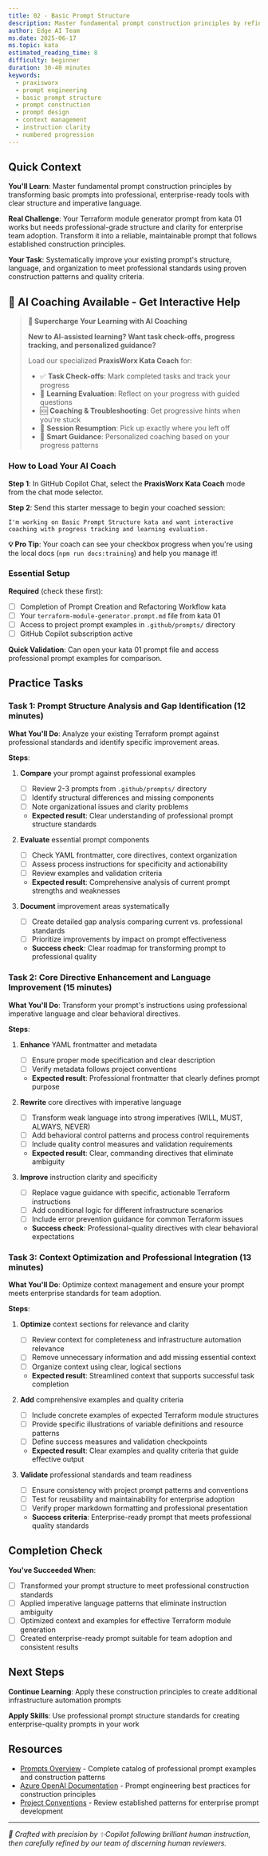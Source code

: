```yaml
---
title: 02 - Basic Prompt Structure
description: Master fundamental prompt construction principles by refining and optimizing the Terraform module generator prompt created in kata 01
author: Edge AI Team
ms.date: 2025-06-17
ms.topic: kata
estimated_reading_time: 8
difficulty: beginner
duration: 30-40 minutes
keywords:
  - praxisworx
  - prompt engineering
  - basic prompt structure
  - prompt construction
  - prompt design
  - context management
  - instruction clarity
  - numbered progression
---
```


## Quick Context

**You'll Learn**: Master fundamental prompt construction principles by transforming basic prompts into professional, enterprise-ready tools with clear structure and imperative language.

**Real Challenge**: Your Terraform module generator prompt from kata 01 works but needs professional-grade structure and clarity for enterprise team adoption. Transform it into a reliable, maintainable prompt that follows established construction principles.

**Your Task**: Systematically improve your existing prompt's structure, language, and organization to meet professional standards using proven construction patterns and quality criteria.

## 🤖 AI Coaching Available - Get Interactive Help

> **🚀 Supercharge Your Learning with AI Coaching**
>
> **New to AI-assisted learning? Want task check-offs, progress tracking, and personalized guidance?**
>
> Load our specialized **PraxisWorx Kata Coach** for:
>
> - ✅ **Task Check-offs**: Mark completed tasks and track your progress
> - 🎯 **Learning Evaluation**: Reflect on your progress with guided questions
> - 🆘 **Coaching & Troubleshooting**: Get progressive hints when you're stuck
> - 🔄 **Session Resumption**: Pick up exactly where you left off
> - 🧭 **Smart Guidance**: Personalized coaching based on your progress patterns

### How to Load Your AI Coach

**Step 1**: In GitHub Copilot Chat, select the **PraxisWorx Kata Coach** mode from the chat mode selector.

**Step 2**: Send this starter message to begin your coached session:

```text
I'm working on Basic Prompt Structure kata and want interactive coaching with progress tracking and learning evaluation.
```

**💡 Pro Tip**: Your coach can see your checkbox progress when you're using the local docs (`npm run docs:training`) and help you manage it!

### Essential Setup

**Required** (check these first):

- [ ] Completion of Prompt Creation and Refactoring Workflow kata
- [ ] Your `terraform-module-generator.prompt.md` file from kata 01
- [ ] Access to project prompt examples in `.github/prompts/` directory
- [ ] GitHub Copilot subscription active

**Quick Validation**: Can open your kata 01 prompt file and access professional prompt examples for comparison.

## Practice Tasks

### Task 1: Prompt Structure Analysis and Gap Identification (12 minutes)

**What You'll Do**: Analyze your existing Terraform prompt against professional standards and identify specific improvement areas.

**Steps**:

1. **Compare** your prompt against professional examples
   - [ ] Review 2-3 prompts from `.github/prompts/` directory
   - [ ] Identify structural differences and missing components
   - [ ] Note organizational issues and clarity problems
   - **Expected result**: Clear understanding of professional prompt structure standards

2. **Evaluate** essential prompt components
   - [ ] Check YAML frontmatter, core directives, context organization
   - [ ] Assess process instructions for specificity and actionability
   - [ ] Review examples and validation criteria
   - **Expected result**: Comprehensive analysis of current prompt strengths and weaknesses

3. **Document** improvement areas systematically
   - [ ] Create detailed gap analysis comparing current vs. professional standards
   - [ ] Prioritize improvements by impact on prompt effectiveness
   - **Success check**: Clear roadmap for transforming prompt to professional quality

### Task 2: Core Directive Enhancement and Language Improvement (15 minutes)

**What You'll Do**: Transform your prompt's instructions using professional imperative language and clear behavioral directives.

**Steps**:

1. **Enhance** YAML frontmatter and metadata
   - [ ] Ensure proper mode specification and clear description
   - [ ] Verify metadata follows project conventions
   - **Expected result**: Professional frontmatter that clearly defines prompt purpose

2. **Rewrite** core directives with imperative language
   - [ ] Transform weak language into strong imperatives (WILL, MUST, ALWAYS, NEVER)
   - [ ] Add behavioral control patterns and process control requirements
   - [ ] Include quality control measures and validation requirements
   - **Expected result**: Clear, commanding directives that eliminate ambiguity

3. **Improve** instruction clarity and specificity
   - [ ] Replace vague guidance with specific, actionable Terraform instructions
   - [ ] Add conditional logic for different infrastructure scenarios
   - [ ] Include error prevention guidance for common Terraform issues
   - **Success check**: Professional-quality directives with clear behavioral expectations

### Task 3: Context Optimization and Professional Integration (13 minutes)

**What You'll Do**: Optimize context management and ensure your prompt meets enterprise standards for team adoption.

**Steps**:

1. **Optimize** context sections for relevance and clarity
   - [ ] Review context for completeness and infrastructure automation relevance
   - [ ] Remove unnecessary information and add missing essential context
   - [ ] Organize context using clear, logical sections
   - **Expected result**: Streamlined context that supports successful task completion

2. **Add** comprehensive examples and quality criteria
   - [ ] Include concrete examples of expected Terraform module structures
   - [ ] Provide specific illustrations of variable definitions and resource patterns
   - [ ] Define success measures and validation checkpoints
   - **Expected result**: Clear examples and quality criteria that guide effective output

3. **Validate** professional standards and team readiness
   - [ ] Ensure consistency with project prompt patterns and conventions
   - [ ] Test for reusability and maintainability for enterprise adoption
   - [ ] Verify proper markdown formatting and professional presentation
   - **Success criteria**: Enterprise-ready prompt that meets professional quality standards

## Completion Check

**You've Succeeded When**:

- [ ] Transformed your prompt structure to meet professional construction standards
- [ ] Applied imperative language patterns that eliminate instruction ambiguity
- [ ] Optimized context and examples for effective Terraform module generation
- [ ] Created enterprise-ready prompt suitable for team adoption and consistent results

## Next Steps

**Continue Learning**: Apply these construction principles to create additional infrastructure automation prompts

**Apply Skills**: Use professional prompt structure standards for creating enterprise-quality prompts in your work

## Resources

- [Prompts Overview](/.github/prompts/README.md) - Complete catalog of professional prompt examples and construction patterns
- [Azure OpenAI Documentation][prompt-engineering-azure] - Prompt engineering best practices for construction principles
- [Project Conventions](/.github/prompts/) - Review established patterns for enterprise prompt development

---

<!-- Reference Links -->
[prompt-engineering-azure]: https://learn.microsoft.com/azure/ai-services/openai/concepts/prompt-engineering

<!-- markdownlint-disable MD036 -->
*🤖 Crafted with precision by ✨Copilot following brilliant human instruction,
then carefully refined by our team of discerning human reviewers.*
<!-- markdownlint-enable MD036 -->
